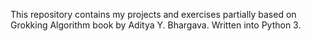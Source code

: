 This repository contains my projects and exercises partially based on Grokking Algorithm book by Aditya Y. Bhargava.
Written into Python 3.

